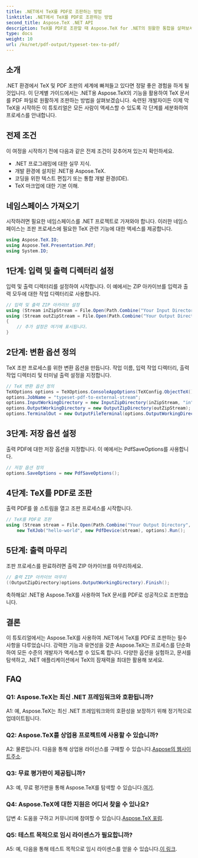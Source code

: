 ```yaml
---
title: .NET에서 TeX를 PDF로 조판하는 방법
linktitle: .NET에서 TeX를 PDF로 조판하는 방법
second_title: Aspose.TeX .NET API
description: TeX를 PDF로 조판할 때 Aspose.TeX for .NET의 원활한 통합을 살펴보세요. 이 포괄적인 튜토리얼을 통해 .NET 개발 기술을 향상시켜 보세요.
type: docs
weight: 10
url: /ko/net/pdf-output/typeset-tex-to-pdf/
---
```

## 소개

.NET 환경에서 TeX 및 PDF 조판의 세계에 빠져들고 있다면 정말 좋은 경험을 하게 될 것입니다. 이 단계별 가이드에서는 .NET용 Aspose.TeX의 기능을 활용하여 TeX 문서를 PDF 파일로 원활하게 조판하는 방법을 살펴보겠습니다. 숙련된 개발자이든 이제 막 TeX을 시작하든 이 튜토리얼은 모든 사람이 액세스할 수 있도록 각 단계를 세분화하여 프로세스를 안내합니다.

## 전제 조건

이 여정을 시작하기 전에 다음과 같은 전제 조건이 갖추어져 있는지 확인하세요.

- .NET 프로그래밍에 대한 실무 지식.
- 개발 환경에 설치된 .NET용 Aspose.TeX.
- 코딩을 위한 텍스트 편집기 또는 통합 개발 환경(IDE).
- TeX 마크업에 대한 기본 이해.

## 네임스페이스 가져오기

시작하려면 필요한 네임스페이스를 .NET 프로젝트로 가져와야 합니다. 이러한 네임스페이스는 조판 프로세스에 필요한 TeX 관련 기능에 대한 액세스를 제공합니다.

```csharp
using Aspose.TeX.IO;
using Aspose.TeX.Presentation.Pdf;
using System.IO;
```

## 1단계: 입력 및 출력 디렉터리 설정

입력 및 출력 디렉터리를 설정하여 시작합니다. 이 예에서는 ZIP 아카이브를 입력과 출력 모두에 대한 작업 디렉터리로 사용합니다.

```csharp
// 입력 및 출력 ZIP 아카이브 설정
using (Stream inZipStream = File.Open(Path.Combine("Your Input Directory", "zip-in.zip"), FileMode.Open))
using (Stream outZipStream = File.Open(Path.Combine("Your Output Directory", "typeset-pdf-to-external-stream.zip"), FileMode.Create))
{
    // 추가 설정은 여기에 표시됩니다.
}
```

## 2단계: 변환 옵션 정의

TeX 조판 프로세스를 위한 변환 옵션을 만듭니다. 작업 이름, 입력 작업 디렉터리, 출력 작업 디렉터리 및 터미널 출력 설정을 지정합니다.

```csharp
// TeX 변환 옵션 정의
TeXOptions options = TeXOptions.ConsoleAppOptions(TeXConfig.ObjectTeX());
options.JobName = "typeset-pdf-to-external-stream";
options.InputWorkingDirectory = new InputZipDirectory(inZipStream, "in");
options.OutputWorkingDirectory = new OutputZipDirectory(outZipStream);
options.TerminalOut = new OutputFileTerminal(options.OutputWorkingDirectory);
```

## 3단계: 저장 옵션 설정

출력 PDF에 대한 저장 옵션을 지정합니다. 이 예에서는 PdfSaveOptions를 사용합니다.

```csharp
// 저장 옵션 정의
options.SaveOptions = new PdfSaveOptions();
```

## 4단계: TeX를 PDF로 조판

출력 PDF를 쓸 스트림을 열고 조판 프로세스를 시작합니다.

```csharp
// TeX를 PDF로 조판
using (Stream stream = File.Open(Path.Combine("Your Output Directory", "file-name.pdf"), FileMode.Create))
    new TeXJob("hello-world", new PdfDevice(stream), options).Run();
```

## 5단계: 출력 마무리

조판 프로세스를 완료하려면 출력 ZIP 아카이브를 마무리하세요.

```csharp
// 출력 ZIP 아카이브 마무리
((OutputZipDirectory)options.OutputWorkingDirectory).Finish();
```

축하해요! .NET용 Aspose.TeX를 사용하여 TeX 문서를 PDF로 성공적으로 조판했습니다.

## 결론

이 튜토리얼에서는 Aspose.TeX를 사용하여 .NET에서 TeX를 PDF로 조판하는 필수 사항을 다루었습니다. 강력한 기능과 유연성을 갖춘 Aspose.TeX는 프로세스를 단순화하여 모든 수준의 개발자가 액세스할 수 있도록 합니다. 다양한 옵션을 실험하고, 문서를 탐색하고, .NET 애플리케이션에서 TeX의 잠재력을 최대한 활용해 보세요.

## FAQ

### Q1: Aspose.TeX는 최신 .NET 프레임워크와 호환됩니까?

A1: 예, Aspose.TeX는 최신 .NET 프레임워크와의 호환성을 보장하기 위해 정기적으로 업데이트됩니다.

### Q2: Aspose.TeX를 상업용 프로젝트에 사용할 수 있습니까?

 A2: 물론입니다. 다음을 통해 상업용 라이선스를 구매할 수 있습니다.[Aspose의 웹사이트주소](https://purchase.aspose.com/buy).

### Q3: 무료 평가판이 제공됩니까?

 A3: 예, 무료 평가판을 통해 Aspose.TeX를 탐색할 수 있습니다.[여기](https://releases.aspose.com/).

### Q4: Aspose.TeX에 대한 지원은 어디서 찾을 수 있나요?

 답변 4: 도움을 구하고 커뮤니티에 참여할 수 있습니다.[Aspose.TeX 포럼](https://forum.aspose.com/c/tex/47).

### Q5: 테스트 목적으로 임시 라이센스가 필요합니까?

 A5: 예, 다음을 통해 테스트 목적으로 임시 라이센스를 얻을 수 있습니다.[이 링크](https://purchase.aspose.com/temporary-license/).